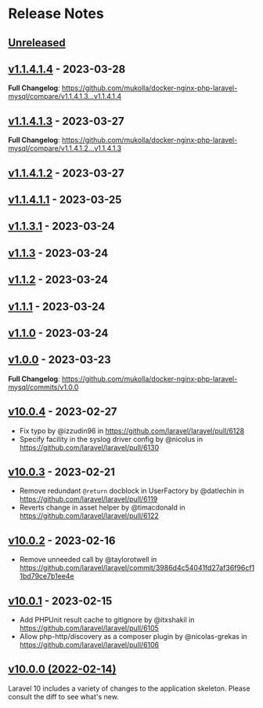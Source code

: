 # Release Notes

## [Unreleased](https://github.com/laravel/laravel/compare/v1.1.4.1.4...main)

## [v1.1.4.1.4](https://github.com/laravel/laravel/compare/v1.1.4.1.3...v1.1.4.1.4) - 2023-03-28

**Full Changelog**: https://github.com/mukolla/docker-nginx-php-laravel-mysql/compare/v1.1.4.1.3...v1.1.4.1.4

## [v1.1.4.1.3](https://github.com/laravel/laravel/compare/v1.1.4.1.2...v1.1.4.1.3) - 2023-03-27

**Full Changelog**: https://github.com/mukolla/docker-nginx-php-laravel-mysql/compare/v1.1.4.1.2...v1.1.4.1.3

## [v1.1.4.1.2](https://github.com/laravel/laravel/compare/v1.1.4.1.1...v1.1.4.1.2) - 2023-03-27

## [v1.1.4.1.1](https://github.com/laravel/laravel/compare/v1.1.3.1...v1.1.4.1.1) - 2023-03-25

## [v1.1.3.1](https://github.com/laravel/laravel/compare/v1.1.3...v1.1.3.1) - 2023-03-24

## [v1.1.3](https://github.com/laravel/laravel/compare/v1.1.2...v1.1.3) - 2023-03-24

## [v1.1.2](https://github.com/laravel/laravel/compare/v1.1.1...v1.1.2) - 2023-03-24

## [v1.1.1](https://github.com/laravel/laravel/compare/v1.1.0...v1.1.1) - 2023-03-24

## [v1.1.0](https://github.com/laravel/laravel/compare/v1.0.0...v1.1.0) - 2023-03-24

## [v1.0.0](https://github.com/laravel/laravel/compare/v10.0.4...v1.0.0) - 2023-03-23

**Full Changelog**: https://github.com/mukolla/docker-nginx-php-laravel-mysql/commits/v1.0.0

## [v10.0.4](https://github.com/laravel/laravel/compare/v10.0.3...v10.0.4) - 2023-02-27

- Fix typo by @izzudin96 in https://github.com/laravel/laravel/pull/6128
- Specify facility in the syslog driver config by @nicolus in https://github.com/laravel/laravel/pull/6130

## [v10.0.3](https://github.com/laravel/laravel/compare/v10.0.2...v10.0.3) - 2023-02-21

- Remove redundant `@return` docblock in UserFactory by @datlechin in https://github.com/laravel/laravel/pull/6119
- Reverts change in asset helper by @timacdonald in https://github.com/laravel/laravel/pull/6122

## [v10.0.2](https://github.com/laravel/laravel/compare/v10.0.1...v10.0.2) - 2023-02-16

- Remove unneeded call by @taylorotwell in https://github.com/laravel/laravel/commit/3986d4c54041fd27af36f96cf11bd79ce7b1ee4e

## [v10.0.1](https://github.com/laravel/laravel/compare/v10.0.0...v10.0.1) - 2023-02-15

- Add PHPUnit result cache to gitignore by @itxshakil in https://github.com/laravel/laravel/pull/6105
- Allow php-http/discovery as a composer plugin by @nicolas-grekas in https://github.com/laravel/laravel/pull/6106

## [v10.0.0 (2022-02-14)](https://github.com/laravel/laravel/compare/v9.5.2...v10.0.0)

Laravel 10 includes a variety of changes to the application skeleton. Please consult the diff to see what's new.
